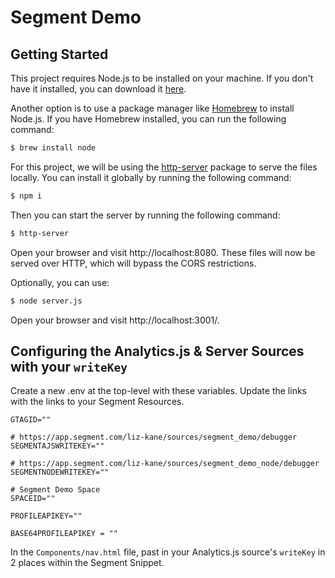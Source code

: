 # Segment Demo

## Getting Started

This project requires Node.js to be installed on your machine. If you don't have it installed, you can download it [here](https://nodejs.org/en/download/).

Another option is to use a package manager like [Homebrew](https://brew.sh/) to install Node.js. If you have Homebrew installed, you can run the following command:

```sh
$ brew install node
```

For this project, we will be using the [http-server](https://www.npmjs.com/package/http-server) package to serve the files locally. You can install it globally by running the following command:

```sh 
$ npm i
```

Then you can start the server by running the following command:

```sh
$ http-server
```

Open your browser and visit http://localhost:8080. These files will now be served over HTTP, which will bypass the CORS restrictions.

Optionally, you can use: 

```sh
$ node server.js
```

Open your browser and visit http://localhost:3001/. 


## Configuring the Analytics.js & Server Sources with your `writeKey`

Create a new .env at the top-level with these variables. Update the links with the links to your Segment Resources.

    GTAGID=""

    # https://app.segment.com/liz-kane/sources/segment_demo/debugger
    SEGMENTAJSWRITEKEY=""

    # https://app.segment.com/liz-kane/sources/segment_demo_node/debugger
    SEGMENTNODEWRITEKEY=""

    # Segment Demo Space
    SPACEID=""

    PROFILEAPIKEY=""

    BASE64PROFILEAPIKEY = ""

In the `Components/nav.html` file, past in your Analytics.js source's `writeKey` in 2 places within the Segment Snippet.
